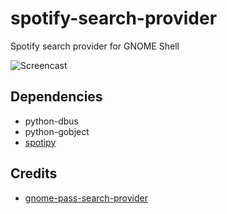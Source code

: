 # spotify-search-provider
Spotify search provider for GNOME Shell

![Screencast](misc/screencast.gif)

## Dependencies

- python-dbus
- python-gobject
- [spotipy](https://github.com/plamere/spotipy)

## Credits

- [gnome-pass-search-provider](https://github.com/jle64/gnome-pass-search-provider)
